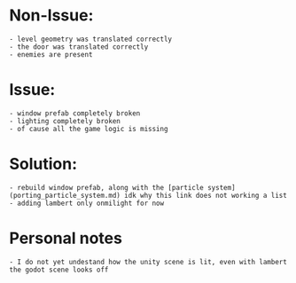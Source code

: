 # Non-Issue:

    - level geometry was translated correctly
    - the door was translated correctly
    - enemies are present

# Issue:

    - window prefab completely broken
    - lighting completely broken
    - of cause all the game logic is missing

# Solution:

    - rebuild window prefab, along with the [particle system](porting_particle_system.md) idk why this link does not working a list
    - adding lambert only onmilight for now

# Personal notes

    - I do not yet undestand how the unity scene is lit, even with lambert the godot scene looks off

